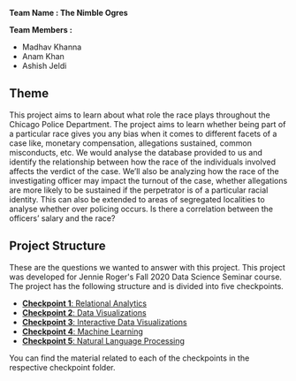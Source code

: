 **Team Name : The Nimble Ogres**

**Team Members :**
*	Madhav Khanna
*	Anam Khan
*	Ashish Jeldi


## Theme

This project aims to learn about what role the race plays throughout the Chicago Police
Department. The project aims to learn whether being part of a particular race gives you any bias when it comes to different facets of a case like, monetary compensation, allegations sustained, common misconducts, etc. We would analyse the database provided to us and identify the relationship between how the race of the individuals involved affects the verdict of the case. We’ll also be analyzing how the race of the investigating officer may impact the turnout of the case, whether allegations are more likely to be sustained if the perpetrator is of a particular racial identity. This can also be extended to areas of segregated localities to analyse whether over policing occurs.  Is there a correlation between the officers’ salary and the race?


## Project Structure

These are the questions we wanted to answer with this project. This project was developed for Jennie Roger's Fall 2020 Data Science Seminar course. The project has the following structure and is divided into five checkpoints.
* [**Checkpoint 1**: Relational Analytics](/The%20Nimble%20Ogres/Checkpoint_1/) 
* [**Checkpoint 2**: Data Visualizations](/The%20Nimble%20Ogres/Checkpoint_2/)
* [**Checkpoint 3**: Interactive Data Visualizations](/The%20Nimble%20Ogres/Checkpoint_3/)
* [**Checkpoint 4**: Machine Learning](/The%20Nimble%20Ogres/Checkpoint_4/)
* [**Checkpoint 5**: Natural Language Processing](/The%20Nimble%20Ogres/Checkpoint_5/)

You can find the material related to each of the checkpoints in the respective checkpoint folder.


